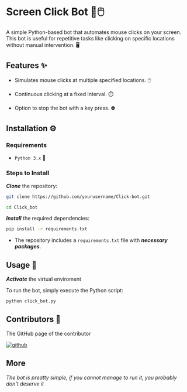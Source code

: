 # Screen Click Bot 🤖🖱️

A simple Python-based bot that automates mouse clicks on your screen. This bot is useful for repetitive tasks like clicking on specific locations without manual intervention. 🖥️


## Features ✨

- Simulates mouse clicks at multiple specified locations. 🖱️

- Continuous clicking at a fixed interval. ⏱️

- Option to stop the bot with a key press. ⛔
  

## Installation ⚙️
### Requirements
- `Python 3.x` 🐍

### Steps to Install
***Clone*** the repository:
```bash
git clone https://github.com/yourusername/Click-bot.git

cd Click_bot
```

***Install*** the required dependencies:
```bash
pip install -r requirements.txt
```

- The repository includes a `requirements.txt` file with ***necessary packages***.

## Usage 🚀
***Activate*** the virtual enviroment

To run the bot, simply execute the Python script:
```bash
python click_bot.py
```

## Contributors 👯
The GitHub page of the contributor

[![github](https://img.shields.io/badge/GitHub-000000?style=for-the-badge&logo=GitHub&logoColor=white)](https://github.com/MatteoTonelli05)

## More
_The bot is preatty simple, if you cannot manage to run it, you probably don't deserve it_
